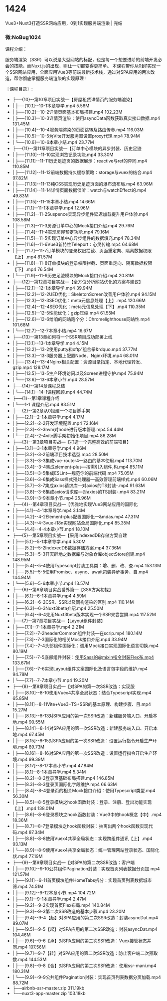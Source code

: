 # 1424
Vue3+Nuxt3打造SSR网站应用，0到1实现服务端渲染 | 完结

### 微:NoBug1024 


课程介绍：

服务端渲染（SSR）可以说是大型网站的标配，也是每一个想要进阶的前端开发必会的技能，而Nuxt.js的出现，则让一切都变得更简单。 本课程带你从0到1实现一个SSR网站应用，全面应用Vue3等前端最新技术栈，通过对SPA应用的两次改造，帮你彻底掌握服务端渲染的实现原理！

〖课程目录〗:  


- ├──{10}--第10章项目实战&mdash;【房屋租赁详情页的服务端渲染】  
- |   ├──[10.1]--10-1本章导学.mp4  5.56M
- |   ├──[10.2]--10-2详情页面基本布局搭建.mp4  102.23M
- |   ├──[10.3]--10-3详情页渲染：使用asyncData函数获取真实接口数据.mp4  131.45M
- |   ├──[10.4]--10-4服务端渲染的页面跳转及路由传参.mp4  116.03M
- |   ├──[10.5]--10-5为Vite开发服务器设置proxy代理.mp4  78.94M
- |   └──[10.6]--10-6本章小结.mp4  23.77M
- ├──{11}--第11章项目实战&mdash;【订单中心模块的异步封装、历史足迹  
- |   ├──[11.10]--11-10实现浏览记录功能.mp4  33.30M
- |   ├──[11.11]--11-11历史足迹页的数据展示：reactive与ref的异同.mp4  110.85M
- |   ├──[11.12]--11-12前端数据持久缓存策略：storage与vuex的结合.mp4  97.82M
- |   ├──[11.13]--11-13纯CSS实现历史足迹页面的瀑布流布局.mp4  63.96M
- |   ├──[11.14]--11-14详情页面数据侦听：watch与watchEffect的.mp4  49.83M
- |   ├──[11.15]--11-15本章小结.mp4  14.66M
- |   ├──[11.1]--11-1本章导学.mp4  12.96M
- |   ├──[11.2]--11-2Suspence实现异步组件延迟加载提升用户体验.mp4  108.58M
- |   ├──[11.3]--11-3房源订单中心的Mock接口介绍.mp4  29.76M
- |   ├──[11.4]--11-4实现房屋预定功能.mp4  79.16M
- |   ├──[11.5]--11-5实现订单中心异步组件的数据填充.mp4  78.34M
- |   ├──[11.6]--11-6Vue3新特性Teleport：心灵传输.mp4  64.68M
- |   ├──[11.7]--11-7订单模块的登录权限拦截、页面重定向、隔离数据权限【上】.mp4  81.57M
- |   ├──[11.8]--11-8订单模块的登录权限拦截、页面重定向、隔离数据权限【下】.mp4  76.54M
- |   └──[11.9]--11-9历史足迹模块的Mock接口介绍.mp4  20.81M
- ├──{12}--第12章项目实战&mdash;【全方位分析网站优化的方案与建议】  
- |   ├──[12.1]--12-1本章导学.mp4  39.94M
- |   ├──[12.2]--12-2UED优化：SkeletonScreen改善用户体验.mp4  94.15M
- |   ├──[12.3]--12-3SEO优化：meta元信息处理【上】.mp4  120.66M
- |   ├──[12.4]--12-4SEO优化：meta元信息处理【下】.mp4  110.35M
- |   ├──[12.5]--12-5性能优化：gzip压缩.mp4  61.55M
- |   ├──[12.6]--12-6给咱的网站跑个分：Chromelighthouse网站性.mp4  101.68M
- |   └──[12.7]--12-7本章小结.mp4  16.67M
- ├──{13}--第13章如何将一个SSR项目成功部署上线  
- |   ├──[13.1]--13-1本章导学.mp4  4.15M
- |   ├──[13.2]--13-2使用putty和xftp&ldquo;组合拳&rdquo.mp4  37.77M
- |   ├──[13.3]--13-3服务器上配置Node、Nginx环境.mp4  68.01M
- |   ├──[13.4]--13-4Nginx相关配置：资源目录指定、本地代理转发、gzip.mp4  128.17M
- |   ├──[13.5]--13-5生产环境访问以及Screen进程守护.mp4  75.94M
- |   └──[13.6]--13-6本章小节.mp4  28.57M
- ├──{14}--第14章课程总结  
- |   └──[14.1]--14-1课程回顾.mp4  44.74M
- ├──{1}--第1章课程介绍  
- |   └──1-1 课程介绍.mp4  83.51M
- ├──{2}--第2章从0搭建一个项目脚手架  
- |   ├──[2.1]--2-1本章导学.mp4  4.17M
- |   ├──[2.2]--2-2开发环境配置.mp4  72.16M
- |   ├──[2.3]--2-3nvm对node进行版本管理.mp4  54.44M
- |   └──[2.4]--2-4vite脚手架初始化项目.mp4  86.28M
- ├──{3}--第3章项目实战&mdash;【打造一个完整高效的前端项目】  
- |   ├──[3.1]--3-1本章导学.mp4  4.96M
- |   ├──[3.2]--3-2前端项目技术选型.mp4  28.50M
- |   ├──[3.3]--3-3集成vue-router4&mdash;路由的基本使用.mp4  113.70M
- |   ├──[3.4]--3-4集成element-plus&mdash;按需引入组件,构.mp4  85.11M
- |   ├──[3.5]--3-5集成ESLint&mdash;规范你的前端代码.mp4  75.05M
- |   ├──[3.6]--3-6集成Sass样式预处理器&mdash;高效管理前端样式.mp4  60.06M
- |   ├──[3.7]--3-7集成axios请求库&mdash;对axios的TS封装-.mp4  91.63M
- |   ├──[3.8]--3-8集成axios请求库&mdash;对axios的TS封装-.mp4  83.21M
- |   └──[3.9]--3-9本章小节.mp4  25.96M
- ├──{4}--第4章项目实战&mdash;【优雅地实现Vue3网站应用的国际化  
- |   ├──[4.1]--4-1本章导学.mp4  3.14M
- |   ├──[4.2]--4-2Element-plus配置国际化&mdash;&mdas.mp4  47.31M
- |   ├──[4.3]--4-3vue-i18n实现网站全局国际化.mp4  85.35M
- |   └──[4.4]--4-4本章小节.mp4  18.10M
- ├──{5}--第5章项目实战&mdash;【采用indexedDB存储方案自建  
- |   ├──[5.1]--5-1本章导学.mp4  5.30M
- |   ├──[5.2]--5-2IndexedDB数据存储方案.mp4  37.36M
- |   ├──[5.3]--5-3开天辟地之数据库与对象仓库objectStore创建.mp4  148.95M
- |   ├──[5.4]--5-4使用Typescript封装工具类：增、删、改、查.mp4  153.13M
- |   ├──[5.5]--5-5使用Promise、async、await包装异步事务，自.mp4  144.94M
- |   └──[5.6]--5-6本章小节.mp4  13.57M
- ├──{6}--第6章项目实战番外篇&mdash;【SSR方案初探】  
- |   ├──[6.1]--6-1本章导学.mp4  4.59M
- |   ├──[6.2]--6-2CSR、SSR以及同构渲染的区别.mp4  110.14M
- |   ├──[6.3]--6-3Nuxt3beta介绍.mp4  25.50M
- |   └──[6.4]--6-4先用Nuxt3beta版本实现一个SSR来尝尝鲜.mp4  117.52M
- ├──{7}--第7章项目实战&mdash;【Layout组件封装】  
- |   ├──[7.1]--7-1本章导学.mp4  2.21M
- |   ├──[7.2]--7-2headerCommon组件封装&mdash;在scrip.mp4  180.14M
- |   ├──[7.3]--7-3国际化的相关Mock接口介绍.mp4  33.94M
- |   ├──[7.4]--7-4头部组件国际化：调用Mock接口实现国际化语言切换.mp4  80.19M
- |   ├──[7.5]--7-5底部组件封装：使用Sass的@mixin指令封装Flex布.mp4  133.67M
- |   ├──[7.6]--7-6实现Layout组件文案国际化及语言包字段的维护.mp4  94.78M
- |   └──[7.7]--7-7本章小节.mp4  19.20M
- ├──{8}--第8章项目实战&mdash;【对SPA的第一次SSR改造：实现服  
- |   ├──[8.10]--8-10使用Vuex4共享全局状态：结合Typescript实现.mp4  65.85M
- |   ├──[8.11]--8-11Vite+Vue3+TS+SSR的基本原理、构建步骤、目.mp4  15.27M
- |   ├──[8.13]--8-13对SPA应用的第一次SSR改造：新建服务端入口、开启本地.mp4  90.55M
- |   ├──[8.14]--8-14对SPA应用的第一次SSR改造：新建服务端入口、开启本地.mp4  67.45M
- |   ├──[8.15]--8-15对SPA应用的第一次SSR改造：设置运行指令开启生产环境.mp4  89.73M
- |   ├──[8.16]--8-16对SPA应用的第一次SSR改造：设置运行指令开启生产环境.mp4  99.39M
- |   ├──[8.17]--8-17本章小节.mp4  47.84M
- |   ├──[8.1]--8-1本章导学.mp4  5.34M
- |   ├──[8.2]--8-2登录页基础布局搭建.mp4  146.85M
- |   ├──[8.3]--8-3登录页国际化字段维护.mp4  66.63M
- |   ├──[8.4]--8-4登录页的相关Mock接口介绍：使用Typescript类型.mp4  56.30M
- |   ├──[8.5]--8-5登录模块之hook函数封装：登录、注册、登出功能实现【上】.mp4  138.01M
- |   ├──[8.6]--8-6登录模块之hook函数封装：Vue3中的hook概念【中】.mp4  18.36M
- |   ├──[8.7]--8-7登录模块之hook函数封装：抽离出两个hook函数实现代码.mp4  87.34M
- |   ├──[8.8]--8-8使用Vuex4共享全局状态：实现跨组件通讯【上】.mp4  93.13M
- |   └──[8.9]--8-9使用Vuex4共享全局状态：统一管理网站登录状态、国际化状.mp4  77.19M
- ├──{9}--第9章项目实战&mdash;【对SPA的第二次SSR改造：客户端  
- |   ├──[9.10]--9-10公共组件Pagination封装：实现首页列表数据分页加.mp4  121.57M
- |   ├──[9.11]--9-11首页模块组件HomeTabs拆分：实现首页列表数据城市筛.mp4  74.51M
- |   ├──[9.12]--9-12本章小节.mp4  104.72M
- |   ├──[9.1]--9-1本章导学.mp4  2.47M
- |   ├──[9.2]--9-2实现首页Flex布局.mp4  140.84M
- |   ├──[9.3]--9-3第二次SSR改造的基本步骤.mp4  23.20M
- |   ├──[9.4]--9-4【起】对SPA应用的第二次SSR改造：封装asyncDat.mp4  89.07M
- |   ├──[9.5]--9-5【起】对SPA应用的第二次SSR改造：封装asyncDat.mp4  104.46M
- |   ├──[9.6]--9-6【承】对SPA应用的第二次SSR改造：Vuex接管状态并同.mp4  107.56M
- |   ├──[9.7]--9-7【转】对SPA应用的第二次SSR改造：防止客户端二次预取数.mp4  144.53M
- |   ├──[9.8]--9-8【合】对SPA应用的第二次SSR改造：使用ssr-mani.mp4  180.31M
- |   └──[9.9]--9-9公共组件Pagination封装：实现首页列表数据分页加载.mp4  88.72M
- ├──airbnb-ssr-master.zip  311.19kb
- └──nuxt3-app-master.zip  103.18kb
